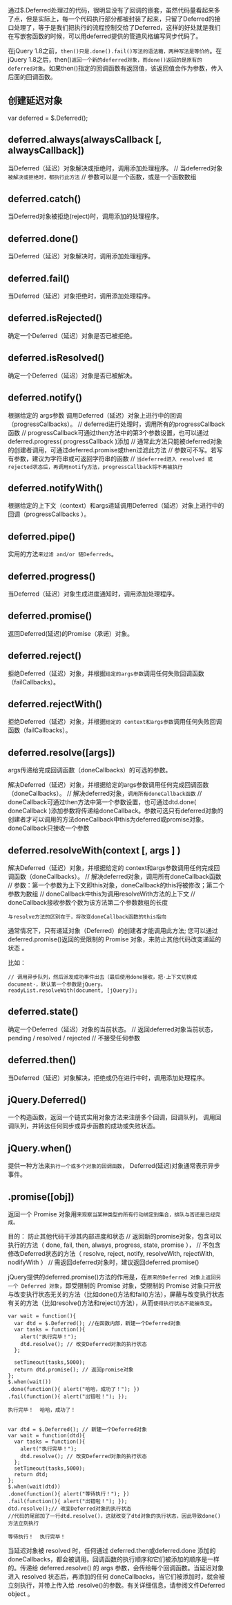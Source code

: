通过$.Deferred处理过的代码，很明显没有了回调的嵌套，虽然代码量看起来多了点，但是实际上，每一个代码执行部分都被封装了起来，只留了Deferred的接口处理了，等于是我们把执行的流程控制交给了Deferred，这样的好处就是我们在写嵌套函数的时候，可以用deferred提供的管道风格编写同步代码了。

在jQuery 1.8之前，`then()只是.done().fail()写法的语法糖，两种写法是等价的`。在jQuery 1.8之后，then()`返回一个新的deferred对象，而done()返回的是原有的deferred对象`。如果then()指定的回调函数有返回值，该返回值会作为参数，传入后面的回调函数。
## 创建延迟对象 
var deferred = $.Deferred();

## deferred.always(alwaysCallback [, alwaysCallback])  
当Deferred（延迟）对象解决或拒绝时，调用添加处理程序。
// 当deferred对象`被解决或拒绝时，都执行此方法`
// 参数可以是一个函数，或是一个函数数组

## deferred.catch()
当Deferred对象被拒绝(reject)时，调用添加的处理程序。

## deferred.done()
当Deferred（延迟）对象解决时，调用添加处理程序。

## deferred.fail()
当Deferred（延迟）对象拒绝时，调用添加处理程序。

## deferred.isRejected()
确定一个Deferred（延迟）对象是否已被拒绝。

## deferred.isResolved()
确定一个Deferred（延迟）对象是否已被解决。

## deferred.notify()
根据给定的 args参数 调用Deferred（延迟）对象上进行中的回调 （progressCallbacks）。
// deferred进行处理时，调用所有的progressCallback函数
// progressCallback可通过then方法中的第3个参数设置，也可以通过deferred.progress( progressCallback )添加
// 通常此方法只能被deferred对象的创建者调用，可通过deferred.promise或then过滤此方法
// 参数可不写。若写有参数，建议为字符串或可返回字符串的函数
// `当deferred进入 resolved 或rejected状态后，再调用notify方法，progressCallback将不再被执行`


## deferred.notifyWith()
根据给定的上下文（context）和args递延调用Deferred（延迟）对象上进行中的回调（progressCallbacks ）。

## deferred.pipe()
实用的方法`来过滤 and/or 链Deferreds`。

## deferred.progress()
当Deferred（延迟）对象生成进度通知时，调用添加处理程序。

## deferred.promise()
返回Deferred(延迟)的Promise（承诺）对象。

## deferred.reject()
拒绝Deferred（延迟）对象，并根据`给定的args参数`调用任何失败回调函数（failCallbacks）。

## deferred.rejectWith()
拒绝Deferred（延迟）对象，并根据`给定的 context和args参数`调用任何失败回调函数（failCallbacks）。

## deferred.resolve([args])
args传递给完成回调函数（doneCallbacks）的可选的参数。

解决Deferred（延迟）对象，并根据给定的args参数调用任何完成回调函数（doneCallbacks）。
// 解决deferred对象，`调用所有doneCallback函数`
// doneCallback可通过then方法中第一个参数设置，也可通过dtd.done( doneCallback )添加参数将传递给doneCallback。参数可选只有deferred对象的创建者才可以调用的方法doneCallback中this为deferred或promise对象。doneCallback只接收一个参数

## deferred.resolveWith(context [, args ] )
解决Deferred（延迟）对象，并根据给定的 context和args参数调用任何完成回调函数（doneCallbacks）。
// 解决deferred对象，调用所有doneCallback函数
// 参数：第一个参数为上下文即this对象，doneCallback的this将被修改；第二个参数为数组
// doneCallback中this为调用resolveWith方法的上下文
// doneCallback接收参数个数为该方法第二个参数数组的长度

 `与resolve方法的区别在于，将改变doneCallback函数的this指向`

 通常情况下，只有递延对象（Deferred）的创建者才能调用此方法; 您可以通过deferred.promise()返回的受限制的 Promise 对象，来防止其他代码改变递延的状态 。

 比如：
```
// 调用异步队列，然后派发成功事件出去（最后使用done接收，把·上下文切换成document·，默认第一个参数是jQuery。
readyList.resolveWith(document, [jQuery]);
```
## deferred.state()
确定一个Deferred（延迟）对象的当前状态。
// 返回deferred对象当前状态，pending / resolved / rejected
// 不接受任何参数

## deferred.then()
当Deferred（延迟）对象解决，拒绝或仍在进行中时，调用添加处理程序。

## jQuery.Deferred()
一个构造函数，返回一个链式实用对象方法来注册多个回调，回调队列， 调用回调队列，并转达任何同步或异步函数的成功或失败状态。

## jQuery.when()
提供一种方法来`执行一个或多个对象的回调函数`， Deferred(延迟)对象通常表示异步事件。

## .promise([obj])
返回一个 Promise 对象用`来观察当某种类型的所有行动绑定到集合，排队与否还是已经完成。`

目的： 防止其他代码干涉其内部进度和状态
// 返回新的promise对象，包含可以执行的方法（ done, fail, then, always, progress, state, promise ），
// 不包含修改Deferred状态的方法（ resolve, reject, notify, resolveWith, rejectWith, nodifyWith ）
// 需返回deferred对象时，建议返回deferred.promise()


jQuery提供的deferred.promise()方法的作用是，在`原来的Deferred 对象上返回另一个 Deferred 对象`，即受限制的 Promise 对象，受限制的 Promise 对象只开放与改变执行状态无关的方法（比如done()方法和fail()方法），屏蔽与改变执行状态有关的方法（比如resolve()方法和reject()方法），从而`使得执行状态不能被改变`。

```
var wait = function(){
  var dtd = $.Deferred(); //在函数内部，新建一个Deferred对象
  var tasks = function(){
    alert("执行完毕！");
    dtd.resolve(); // 改变Deferred对象的执行状态
  };

  setTimeout(tasks,5000);
  return dtd.promise(); // 返回promise对象
};
$.when(wait())
.done(function(){ alert("哈哈，成功了！"); })
.fail(function(){ alert("出错啦！"); });

执行完毕！  哈哈，成功了！


var dtd = $.Deferred(); // 新建一个Deferred对象
var wait = function(dtd){
  var tasks = function(){
    alert("执行完毕！");
    dtd.resolve(); // 改变Deferred对象的执行状态
  };
  setTimeout(tasks,5000);
  return dtd;
};
$.when(wait(dtd))
.done(function(){ alert("等待执行！"); })
.fail(function(){ alert("出错啦！"); });
dtd.resolve();// 改变Deferred对象的执行状态
//代码的尾部加了一行dtd.resolve()，这就改变了dtd对象的执行状态，因此导致done()方法立刻执行

等待执行！  执行完毕！
```

当延迟对象被 resolved 时，任何通过 deferred.then或deferred.done 添加的 doneCallbacks，都会被调用。回调函数的执行顺序和它们被添加的顺序是一样的。传递给 deferred.resolve() 的 args 参数，会传给每个回调函数。当延迟对象进入 resolved 状态后，再添加的任何 doneCallbacks，当它们被添加时，就会被立刻执行，并带上传入给 .resolve()的参数。有关详细信息，请参阅文件Deferred object 。